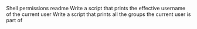 Shell permissions readme
Write a script that prints the effective username of the current user
Write a script that prints all the groups the current user is part of
